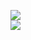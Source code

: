 [![](https://img.shields.io/badge/Made%20With-Github%20Spray-lightgrey.svg?style=for-the-badge&logo=github)](https://github.com/Annihil/github-spray#1858)  
[![](https://i.imgur.com/2DrTn0Z.gif)](https://github.com/Annihil/github-spray)